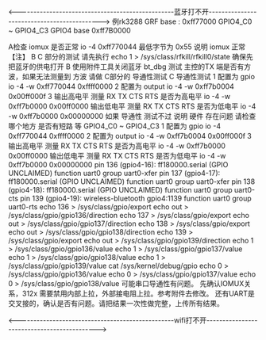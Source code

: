 

<-------------------------------------------------蓝牙打不开-------------------------------------------->
例rk3288
GRF base : 0xff77000
GPIO4_C0 ~ GPIO4_C3
GPIO4 base 0xff7B0000

A检查 iomux 是否正常
io -4  0xff770044
最低字节为 0x55 说明 iomux 正常
【注】 B C 部分的测试 请先执行 echo 1 > /sys/class/rfkill/rfkill0/state 确保先把蓝牙的供电打开
B 使用附件工具关闭蓝牙 bt_dbg 测试 主控的TX 端是否有方波，如果无法测量到 方波 请做 C部分的 导通性测试
C 导通性测试
1 配置为 gpio
io -4  -w 0xff770044 0xffff0000
2 配置为 output
io -4 -w 0xff7b0004 0x00ff000f
3 输出高电平 测量 RX TX CTS RTS 是否为高电平
io -4 -w 0xff7b0000 0x00ff0000
输出低电平 测量 RX TX CTS RTS 是否为低电平
io -4 -w 0xff7b0000 0x00000000
如果 导通性 测试不过 说明 硬件 存在问题 请检查哪个地方 是否有短路 等
GPIO4_C0 ~ GPIO4_C3
1 配置为 gpio
io -4 0xff770044 0xffff0000
2 配置为 output
io -4 -w 0xff7b0004 0x00ff000f
3 输出高电平 测量 RX TX CTS RTS 是否为高电平
io -4 -w 0xff7b0000 0x00ff0000
输出低电平 测量 RX TX CTS RTS 是否为低电平
io -4 -w 0xff7b0000 0x00000000
pin 136 (gpio4-16): ff180000.serial (GPIO UNCLAIMED) function uart0 group uart0-xfer
pin 137 (gpio4-17): ff180000.serial (GPIO UNCLAIMED) function uart0 group uart0-xfer
pin 138 (gpio4-18): ff180000.serial (GPIO UNCLAIMED) function uart0 group uart0-cts
pin 139 (gpio4-19): wireless-bluetooth gpio4:1139 function uart0 group uart0-rts
echo 136 > /sys/class/gpio/export
echo out > /sys/class/gpio/gpio136/direction
echo 137 > /sys/class/gpio/export
echo out > /sys/class/gpio/gpio137/direction
echo 138 > /sys/class/gpio/export
echo out > /sys/class/gpio/gpio138/direction
echo 139 > /sys/class/gpio/export
echo out > /sys/class/gpio/gpio139/direction
echo 1 > /sys/class/gpio/gpio136/value
echo 1 > /sys/class/gpio/gpio137/value
echo 1 > /sys/class/gpio/gpio138/value
echo 1 > /sys/class/gpio/gpio139/value
cat /sys/kernel/debug/gpio
echo 0 > /sys/class/gpio/gpio136/value
echo 0 > /sys/class/gpio/gpio137/value
echo 0 > /sys/class/gpio/gpio138/value
可能串口导通性有问题。
先确认IOMUX关系，312x 需要禁用内部上拉，外部接电阻上拉。参考附件去修改。
还有UART是交叉接的，确认是否有问题。请把结果一次性做完整，上传所有结果。

<-------------------------------------------------wifi打不开-------------------------------------------->

